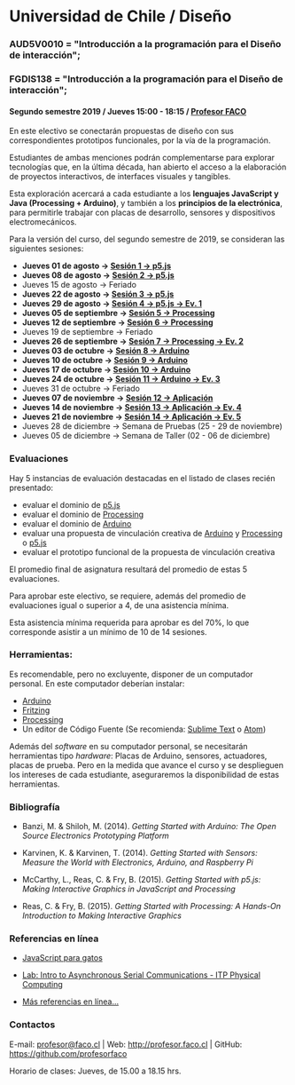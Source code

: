 # Universidad de Chile / Diseño

### AUD5V0010 = "Introducción a la programación para el Diseño de interacción";
### FGDIS138 = "Introducción a la programación para el Diseño de interacción";

#### Segundo semestre 2019 / Jueves 15:00 - 18:15 / [Profesor FACO](http://profesor.faco.cl/)

En este electivo se conectarán propuestas de diseño con sus correspondientes prototipos funcionales, por la vía de la programación.

Estudiantes de ambas menciones podrán complementarse para explorar tecnologías que, en la última década, han abierto el acceso a la elaboración de proyectos interactivos, de interfaces visuales y tangibles.

Esta exploración acercará a cada estudiante a los **lenguajes JavaScript y Java (Processing + Arduino)**, y también a los **principios de la electrónica**, para permitirle trabajar con placas de desarrollo, sensores y dispositivos electromecánicos.

Para la versión del curso, del segundo semestre de 2019, se consideran las siguientes sesiones:

- **Jueves 01 de agosto → [Sesión 1 → p5.js](https://github.com/profesorfaco/AUD5V0010-2019-2/tree/gh-pages/sesion-01)**
- **Jueves 08 de agosto → [Sesión 2 → p5.js](https://github.com/profesorfaco/AUD5V0010-2019-2/tree/gh-pages/sesion-02)**
- Jueves 15 de agosto → Feriado
- **Jueves 22 de agosto → [Sesión 3 → p5.js](https://github.com/profesorfaco/AUD5V0010-2019-2/tree/gh-pages/sesion-03)**
- **Jueves 29 de agosto → [Sesión 4 → p5.js → Ev. 1](https://github.com/profesorfaco/AUD5V0010-2019-2/tree/gh-pages/sesion-04)**
- **Jueves 05 de septiembre → [Sesión 5 → Processing](https://github.com/profesorfaco/AUD5V0010-2019-2/tree/gh-pages/sesion-05)**
- **Jueves 12 de septiembre → [Sesión 6 → Processing](https://github.com/profesorfaco/AUD5V0010-2019-2/tree/gh-pages/sesion-06)**
- Jueves 19 de septiembre → Feriado
- **Jueves 26 de septiembre → [Sesión 7 → Processing → Ev. 2](https://github.com/profesorfaco/AUD5V0010-2019-2/tree/gh-pages/sesion-07)**
- **Jueves 03 de octubre → [Sesión 8 → Arduino](https://github.com/profesorfaco/AUD5V0010-2019-2/tree/gh-pages/sesion-08)**
- **Jueves 10 de octubre → [Sesión 9 → Arduino](https://github.com/profesorfaco/AUD5V0010-2019-2/tree/gh-pages/sesion-09)**
- **Jueves 17 de octubre → [Sesión 10 → Arduino](https://github.com/profesorfaco/AUD5V0010-2019-2/tree/gh-pages/sesion-10)**
- **Jueves 24 de octubre → [Sesión 11 → Arduino → Ev. 3](https://github.com/profesorfaco/AUD5V0010-2019-2/tree/gh-pages/sesion-11)**
- Jueves 31 de octubre → Feriado
- **Jueves 07 de noviembre → [Sesión 12 → Aplicación](https://github.com/profesorfaco/AUD5V0010-2019-2/tree/gh-pages/sesion-12)**
- **Jueves 14 de noviembre → [Sesión 13 → Aplicación → Ev. 4](https://github.com/profesorfaco/AUD5V0010-2019-2/tree/gh-pages/sesion-13)**
- **Jueves 21 de noviembre → [Sesión 14 → Aplicación → Ev. 5](https://github.com/profesorfaco/AUD5V0010-2019-2/tree/gh-pages/sesion-14)**
- Jueves 28 de diciembre → Semana de Pruebas (25 - 29 de noviembre)
- Jueves 05 de diciembre → Semana de Taller (02 - 06 de diciembre)

### Evaluaciones

Hay 5 instancias de evaluación destacadas en el listado de clases recién presentado:

- evaluar el dominio de [p5.js](http://p5js.org/es/)
- evaluar el dominio de [Processing](https://processing.org/)
- evaluar el dominio de [Arduino](https://www.arduino.cc/)
- evaluar una propuesta de vinculación creativa de [Arduino](https://www.arduino.cc/) y [Processing](https://processing.org/) o [p5.js](http://p5js.org/es/)
- evaluar el prototipo funcional de la propuesta de vinculación creativa

El promedio final de asignatura resultará del promedio de estas 5 evaluaciones. 

Para aprobar este electivo, se requiere, además del promedio de evaluaciones igual o superior a 4, de una asistencia mínima.

Esta asistencia mínima requerida para aprobar es del 70%, lo que corresponde asistir a un mínimo de 10 de 14 sesiones.

### Herramientas:

Es recomendable, pero no excluyente, disponer de un computador personal. En este computador deberían instalar: 

- [Arduino](https://www.arduino.cc/)
- [Fritzing](http://fritzing.org/download/)
- [Processing](https://processing.org/download/)
- Un editor de Código Fuente (Se recomienda: [Sublime Text](https://www.sublimetext.com/) o [Atom](https://atom.io/))

Además del *software* en su computador personal, se necesitarán herramientas tipo *hardware*: Placas de Arduino, sensores, actuadores, placas de prueba. Pero en la medida que avance el curso y se desplieguen los intereses de cada estudiante, aseguraremos la disponibilidad de estas herramientas.

### Bibliografía

- Banzi, M. & Shiloh, M. (2014). *Getting Started with Arduino: The Open Source Electronics Prototyping Platform*

- Karvinen, K. & Karvinen, T. (2014). *Getting Started with Sensors: Measure the World with Electronics, Arduino, and Raspberry Pi*

- McCarthy, L., Reas, C. &  Fry, B. (2015). *Getting Started with p5.js: Making Interactive Graphics in JavaScript and Processing*

- Reas, C. &  Fry, B. (2015). *Getting Started with Processing: A Hands-On Introduction to Making Interactive Graphics*

### Referencias en línea

- [JavaScript para gatos](https://jsparagatos.com/)

- [Lab: Intro to Asynchronous Serial Communications - ITP Physical Computing](https://itp.nyu.edu/physcomp/lab-intro-to-serial-communications/)

- [Más referencias en línea…](https://github.com/profesorfaco/AUD5V0010-2019-2/wiki/referencias)

### Contactos

E-mail: profesor@faco.cl | Web: http://profesor.faco.cl | GitHub: https://github.com/profesorfaco

Horario de clases: Jueves, de 15.00 a 18.15 hrs.
